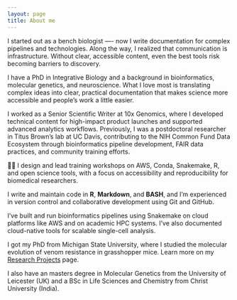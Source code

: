 ```yaml
---
layout: page
title: About me
---
```



I started out as a bench biologist —- now I write documentation for complex pipelines and technologies. Along the way, I realized that communication is infrastructure. Without clear, accessible content, even the best tools risk becoming barriers to discovery.

I have a PhD in Integrative Biology and a background in bioinformatics, molecular genetics, and neuroscience. What I love most is translating complex ideas into clear, practical documentation that makes science more accessible and people’s work a little easier.

<span class="fa fa-flask about-icon"></span>
I worked as a Senior Scientific Writer at 10x Genomics, where I developed technical content for high-impact product launches and supported advanced analytics workflows. Previously, I was a postdoctoral researcher in Titus Brown’s lab at UC Davis, contributing to the NIH Common Fund Data Ecosystem through bioinformatics pipeline development, FAIR data practices, and community training efforts.


&#128105;&#8205;&#127979;
I design and lead training workshops on AWS, Conda, Snakemake, R, and open science tools, with a focus on accessibility and reproducibility for biomedical researchers.

<span class="fa fa-code about-icon"></span>
I write and maintain code in <strong>R</strong>, <strong>Markdown</strong>, and <strong>BASH</strong>, and I’m experienced in version control and collaborative development using Git and GitHub.

<span class="glyphicon glyphicon-cloud"></span>
I’ve built and run bioinformatics pipelines using Snakemake on cloud platforms like AWS and on academic HPC systems. I’ve also documented cloud-native tools for scalable single-cell analysis.

<span class="fa fa-graduation-cap about-icon"></span>
I got my PhD from Michigan State University, where I studied the molecular evolution of venom resistance in grasshopper mice. Learn more on my [Research Projects](./researchprojects.md) page.

<span class="fa fa-graduation-cap about-icon"></span>
I also have an masters degree in Molecular Genetics from the University of Leicester (UK) and a BSc in Life Sciences and Chemistry from Christ University (India).